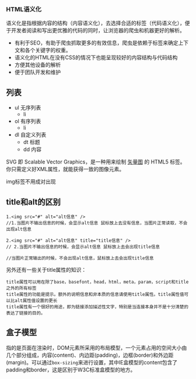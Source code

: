 ### HTML语义化

语义化是指根据内容的结构（内容语义化），去选择合适的标签（代码语义化），便于开发者阅读和写出更优雅的代码的同时，让浏览器的爬虫和机器更好的解析。 

- 有利于SEO，有助于爬虫抓取更多的有效信息，爬虫是依赖于标签来确定上下文和各个关键字的权重。
- 语义化的HTML在没有CSS的情况下也能呈现较好的内容结构与代码结构
- 方便其他设备的解析
- 便于团队开发和维护



## 列表





- ul	无序列表
  + li
- ol     有序列表
  - li
- dl     自定义列表
  - dt		标题
  - dd           内容



SVG 即 Scalable Vector Graphics，是一种用来绘制 [矢量图](https://www.baidu.com/s?wd=%E7%9F%A2%E9%87%8F%E5%9B%BE&tn=44039180_cpr&fenlei=mv6quAkxTZn0IZRqIHckPjm4nH00T1YvmHc3njPbmHwBmWn4Pyu90ZwV5Hcvrjm3rH6sPfKWUMw85HfYnjn4nH6sgvPsT6KdThsqpZwYTjCEQLGCpyw9Uz4Bmy-bIi4WUvYETgN-TLwGUv3EnHmYnWf3nj6YPWDzPj6vnHT3n0) 的 HTML5 标签。你只需定义好XML属性，就能获得一致的图像元素。 



img标签不用成对出现 



## title和alt的区别

```
1.<img src="#" alt="alt信息" />
//1.当图片不输出信息的时候，会显示alt信息 鼠标放上去没有信息，当图片正常读取，不会出现alt信息

2.<img src="#" alt="alt信息" title="title信息" />
// 2.当图片不输出信息的时候，会显示alt信息 鼠标放上去会出现title信息

//当图片正常输出的时候，不会出现alt信息，鼠标放上去会出现title信息

```

另外还有一些关于title属性的知识：

```
title属性可以用在除了base，basefont，head，html，meta，param，script和title之外的所有标签
title属性的功能是提示。额外的说明信息和非本质的信息请使用title属性。title属性值可以比alt属性值设置的更长
title属性有一个很好的用途，即为链接添加描述性文字，特别是当连接本身并不是十分清楚的表达了链接的目的。
```

 

##  盒子模型

指的是页面在渲染时，DOM元素所采用的布局模型，一个元素占用的空间大小由几个部分组成，内容(content)、内边距(padding)，边框(border)和外边距(margin)。可以通过`box-sizing`来进行设置，其中IE盒模型的content包含了padding和border，这是区别于W3C标准盒模型的地方。



 

 